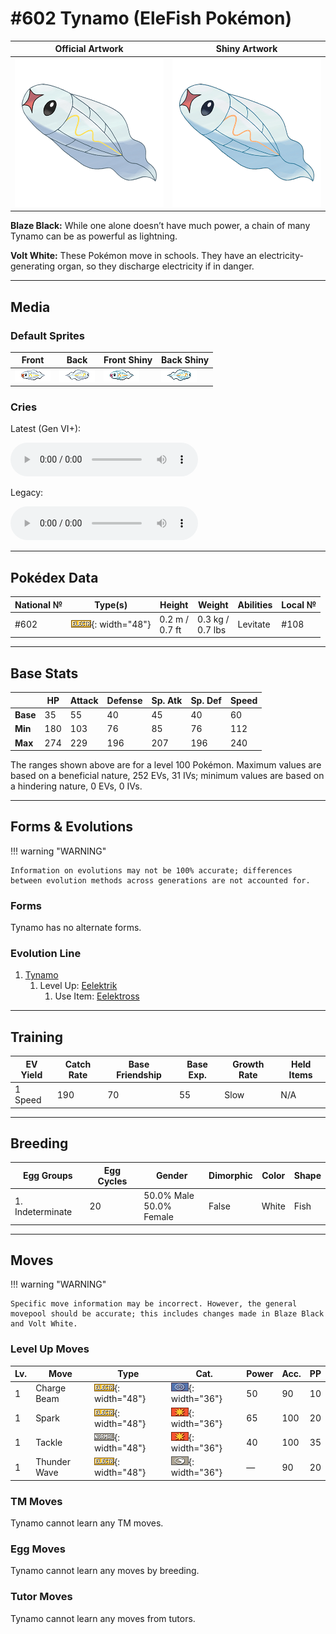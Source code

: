 # #602 Tynamo (EleFish Pokémon)

| Official Artwork | Shiny Artwork |
| --- | --- |
| ![Official Artwork](../assets/sprites/tynamo/official_artwork.png "Tynamo") | ![Shiny Artwork](../assets/sprites/tynamo/official_artwork_shiny.png "Tynamo") |

**Blaze Black:** While one alone doesn’t have much power, a chain of many Tynamo can be as powerful as lightning.

**Volt White:** These Pokémon move in schools. They have an electricity-generating organ, so they discharge electricity if in danger.

---

## Media

### Default Sprites

| Front | Back | Front Shiny | Back Shiny |
| --- | --- | --- | --- |
| ![Front](../assets/sprites/tynamo/front.gif "Tynamo") | ![Back](../assets/sprites/tynamo/back.gif "Tynamo") | ![Front Shiny](../assets/sprites/tynamo/front_shiny.gif "Tynamo") | ![Back Shiny](../assets/sprites/tynamo/back_shiny.gif "Tynamo") |

### Cries

Latest (Gen VI+):

<audio controls>
<source src='../../assets/cries/tynamo/latest.ogg' type='audio/ogg'>
  Your browser does not support the audio element.
</audio>

Legacy:

<audio controls>
<source src='../../assets/cries/tynamo/legacy.ogg' type='audio/ogg'>
  Your browser does not support the audio element.
</audio>

---

## Pokédex Data

| National № | Type(s) | Height | Weight | Abilities | Local № |
|------------|---------|--------|--------|-----------|---------|
| #602 | ![electric](../assets/types/electric.png "Electric"){: width="48"} | 0.2 m /<br>0.7 ft | 0.3 kg /<br>0.7 lbs | <span class="tooltip" title="Gives full immunity to all Ground-type moves.">Levitate</span> | #108 |

---

## Base Stats
|   | HP | Attack | Defense | Sp. Atk | Sp. Def | Speed |
|---|----|--------|---------|---------|---------|-------|
| **Base** | 35 | 55 | 40 | 45 | 40 | 60 |
| **Min** | 180 | 103 | 76 | 85 | 76 | 112 |
| **Max** | 274 | 229 | 196 | 207 | 196 | 240 |

The ranges shown above are for a level 100 Pokémon. Maximum values are based on a beneficial nature, 252 EVs, 31 IVs; minimum values are based on a hindering nature, 0 EVs, 0 IVs.

---

## Forms & Evolutions

!!! warning "WARNING"

    Information on evolutions may not be 100% accurate; differences between evolution methods across generations are not accounted for.

### Forms

Tynamo has no alternate forms.

### Evolution Line

1. [Tynamo](tynamo.md/)
    1. Level Up: [Eelektrik](eelektrik.md/)
        1. Use Item: [Eelektross](eelektross.md/)





---

## Training

| EV Yield | Catch Rate | Base Friendship | Base Exp. | Growth Rate | Held Items |
|----------|------------|-----------------|-----------|-------------|------------|
| 1 Speed | 190 | 70 | 55 | Slow | N/A |

---

## Breeding

| Egg Groups | Egg Cycles | Gender | Dimorphic | Color | Shape |
|------------|------------|--------|-----------|-------|-------|
| 1. Indeterminate | 20 | 50.0% Male<br>50.0% Female | False | White | Fish |

---

## Moves

!!! warning "WARNING"

    Specific move information may be incorrect. However, the general movepool should be accurate; this includes changes made in Blaze Black and Volt White.

### Level Up Moves

| Lv. | Move | Type | Cat. | Power | Acc. | PP |
| --- | --- | --- | --- | --- | --- | --- |
| 1 | <span class="tooltip" title="The user fires a concentrated bundle of electricity. It may also raise the user’s Sp. Atk stat.">Charge Beam</span> | ![electric](../assets/types/electric.png "Electric"){: width="48"} | ![special](../assets/move_category/special.png "Special"){: width="36"} | 50 | 90 | 10 |
| 1 | <span class="tooltip" title="The user throws an electrically charged tackle at the foe. It may also leave the target paralyzed.">Spark</span> | ![electric](../assets/types/electric.png "Electric"){: width="48"} | ![physical](../assets/move_category/physical.png "Physical"){: width="36"} | 65 | 100 | 20 |
| 1 | <span class="tooltip" title="A physical attack in which the user charges and slams into the foe with its whole body.">Tackle</span> | ![normal](../assets/types/normal.png "Normal"){: width="48"} | ![physical](../assets/move_category/physical.png "Physical"){: width="36"} | 40 | 100 | 35 |
| 1 | <span class="tooltip" title="A weak electric charge is launched at the foe. It causes paralysis if it hits.">Thunder Wave</span> | ![electric](../assets/types/electric.png "Electric"){: width="48"} | ![status](../assets/move_category/status.png "Status"){: width="36"} | — | 90 | 20 |

### TM Moves

Tynamo cannot learn any TM moves.
### Egg Moves

Tynamo cannot learn any moves by breeding.
### Tutor Moves

Tynamo cannot learn any moves from tutors.
